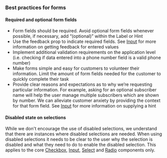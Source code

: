 ### Best practices for forms

#### <a name="form-required-and-optional"></a> Required and optional form fields

- Form fields should be required. Avoid optional form fields whenever possible, if necessary, add “(optional)” within the Label or Hint
- Use the feedback prop to indicate required fields. See [Input](#input) for more information on getting feedback for entered values
- Implement additional validation requirements on the application level (i.e. checking if data entered into a phone number field is a valid phone number)
- Make forms simple and easy for customers to volunteer their information. Limit the amount of form fields needed for the customer to quickly complete their task
- Provide clear reasons and expectations as to why we’re requesting particular information. For example, asking for an optional subscriber name will help the user manage multiple subscribers which are shown by number. We can alleviate customer anxiety by providing the context for that form field. See [Input](#input) for more information on supplying a hint

#### <a name="form-disabled-state"></a> Disabled state on selections

While we don't encourage the use of disabled selections, we understand that there are instances where disabled selections are needed. When using disabled selections it needs to be clear to the user why the selection is disabled and what they need to do to enable the disabled selection. This applies to the core [Checkbox](#/Forms?id=checkbox), [Input](#/Forms?id=input), [Select](#select) and [Radio](#/Forms?id=radio) components only.
